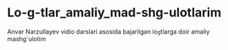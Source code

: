 # Lo-g-tlar_amaliy_mad-shg-ulotlarim
Anvar Narzullayev vidio darslari asosida bajarilgan lo`g`tlarga doir amaliy mashg`ulotim
